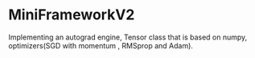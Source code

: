 # MiniFrameworkV2

Implementing an autograd engine, Tensor class that is based on numpy, optimizers(SGD with momentum , RMSprop and Adam).
